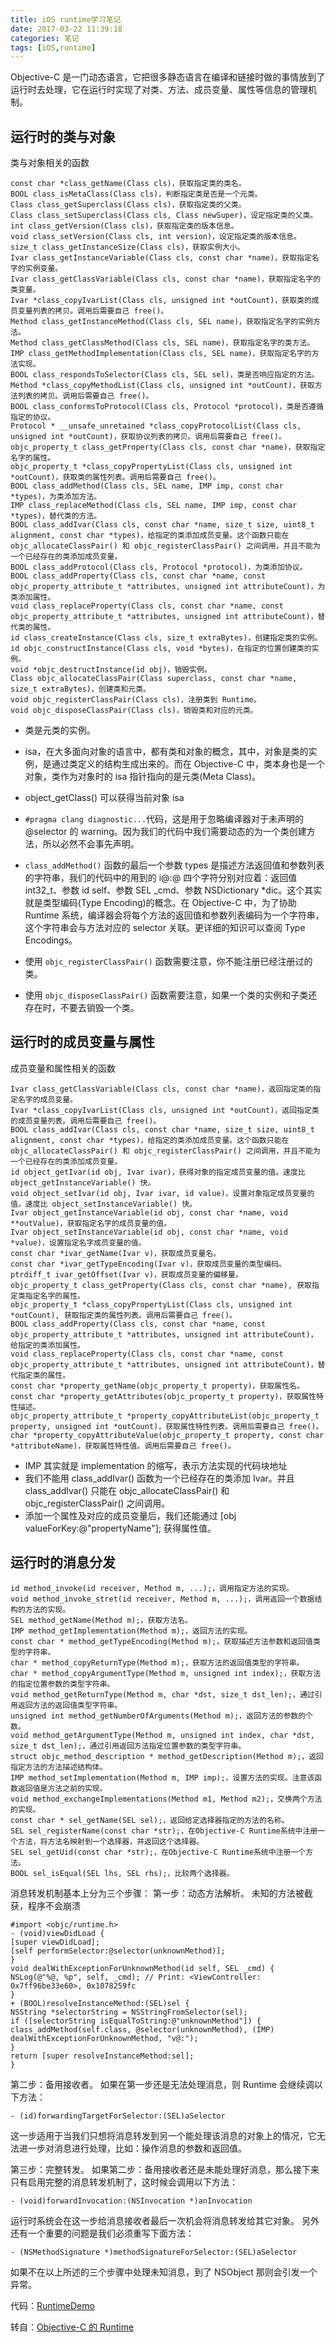 ```yaml
---
title: iOS runtime学习笔记
date: 2017-03-22 11:39:18
categories: 笔记
tags: [iOS,runtime]
---
```


Objective-C 是一门动态语言，它把很多静态语言在编译和链接时做的事情放到了运行时去处理，它在运行时实现了对类、方法、成员变量、属性等信息的管理机制。

<!--more-->
## 运行时的类与对象
类与对象相关的函数
```
const char *class_getName(Class cls)，获取指定类的类名。
BOOL class_isMetaClass(Class cls)，判断指定类是否是一个元类。
Class class_getSuperclass(Class cls)，获取指定类的父类。
Class class_setSuperclass(Class cls, Class newSuper)，设定指定类的父类。
int class_getVersion(Class cls)，获取指定类的版本信息。
void class_setVersion(Class cls, int version)，设定指定类的版本信息。
size_t class_getInstanceSize(Class cls)，获取实例大小。
Ivar class_getInstanceVariable(Class cls, const char *name)，获取指定名字的实例变量。
Ivar class_getClassVariable(Class cls, const char *name)，获取指定名字的类变量。
Ivar *class_copyIvarList(Class cls, unsigned int *outCount)，获取类的成员变量列表的拷贝。调用后需要自己 free()。
Method class_getInstanceMethod(Class cls, SEL name)，获取指定名字的实例方法。
Method class_getClassMethod(Class cls, SEL name)，获取指定名字的类方法。
IMP class_getMethodImplementation(Class cls, SEL name)，获取指定名字的方法实现。
BOOL class_respondsToSelector(Class cls, SEL sel)，类是否响应指定的方法。
Method *class_copyMethodList(Class cls, unsigned int *outCount)，获取方法列表的拷贝。调用后需要自己 free()。
BOOL class_conformsToProtocol(Class cls, Protocol *protocol)，类是否遵循指定的协议。
Protocol * __unsafe_unretained *class_copyProtocolList(Class cls, unsigned int *outCount)，获取协议列表的拷贝。调用后需要自己 free()。
objc_property_t class_getProperty(Class cls, const char *name)，获取指定名字的属性。
objc_property_t *class_copyPropertyList(Class cls, unsigned int *outCount)，获取类的属性列表。调用后需要自己 free()。
BOOL class_addMethod(Class cls, SEL name, IMP imp, const char *types)，为类添加方法。
IMP class_replaceMethod(Class cls, SEL name, IMP imp, const char *types)，替代类的方法。
BOOL class_addIvar(Class cls, const char *name, size_t size, uint8_t alignment, const char *types)，给指定的类添加成员变量。这个函数只能在 objc_allocateClassPair() 和 objc_registerClassPair() 之间调用，并且不能为一个已经存在的类添加成员变量。
BOOL class_addProtocol(Class cls, Protocol *protocol)，为类添加协议。
BOOL class_addProperty(Class cls, const char *name, const objc_property_attribute_t *attributes, unsigned int attributeCount)，为类添加属性。
void class_replaceProperty(Class cls, const char *name, const objc_property_attribute_t *attributes, unsigned int attributeCount)，替代类的属性。
id class_createInstance(Class cls, size_t extraBytes)，创建指定类的实例。
id objc_constructInstance(Class cls, void *bytes)，在指定的位置创建类的实例。
void *objc_destructInstance(id obj)，销毁实例。
Class objc_allocateClassPair(Class superclass, const char *name, size_t extraBytes)，创建类和元类。
void objc_registerClassPair(Class cls)，注册类到 Runtime。
void objc_disposeClassPair(Class cls)，销毁类和对应的元类。
```

* 类是元类的实例。
* isa，在大多面向对象的语言中，都有类和对象的概念，其中，对象是类的实例，是通过类定义的结构生成出来的。而在 Objective-C 中，类本身也是一个对象，类作为对象时的 isa 指针指向的是元类(Meta Class)。
* object_getClass() 可以获得当前对象 isa

* `#pragma clang diagnostic...`代码，这是用于忽略编译器对于未声明的 @selector 的 warning。因为我们的代码中我们需要动态的为一个类创建方法，所以必然不会事先声明。
* `class_addMethod()` 函数的最后一个参数 types 是描述方法返回值和参数列表的字符串，我们的代码中的用到的 i@:@ 四个字符分别对应着：返回值 int32_t、参数 id self、参数 SEL _cmd、参数 NSDictionary *dic。这个其实就是类型编码(Type Encoding)的概念。在 Objective-C 中，为了协助 Runtime 系统，编译器会将每个方法的返回值和参数列表编码为一个字符串，这个字符串会与方法对应的 selector 关联。更详细的知识可以查阅 Type Encodings。
* 使用 `objc_registerClassPair()` 函数需要注意，你不能注册已经注册过的类。
* 使用 `objc_disposeClassPair()` 函数需要注意，如果一个类的实例和子类还存在时，不要去销毁一个类。

## 运行时的成员变量与属性
成员变量和属性相关的函数
```
Ivar class_getClassVariable(Class cls, const char *name)，返回指定类的指定名字的成员变量。
Ivar *class_copyIvarList(Class cls, unsigned int *outCount)，返回指定类的成员变量列表。调用后需要自己 free()。
BOOL class_addIvar(Class cls, const char *name, size_t size, uint8_t alignment, const char *types)，给指定的类添加成员变量。这个函数只能在 objc_allocateClassPair() 和 objc_registerClassPair() 之间调用，并且不能为一个已经存在的类添加成员变量。
id object_getIvar(id obj, Ivar ivar)，获得对象的指定成员变量的值。速度比 object_getInstanceVariable() 快。
void object_setIvar(id obj, Ivar ivar, id value)，设置对象指定成员变量的值。速度比 object_setInstanceVariable() 快。
Ivar object_getInstanceVariable(id obj, const char *name, void **outValue)，获取指定名字的成员变量的值。
Ivar object_setInstanceVariable(id obj, const char *name, void *value)，设置指定名字成员变量的值。
const char *ivar_getName(Ivar v)，获取成员变量名。
const char *ivar_getTypeEncoding(Ivar v)，获取成员变量的类型编码。
ptrdiff_t ivar_getOffset(Ivar v)，获取成员变量的偏移量。
objc_property_t class_getProperty(Class cls, const char *name), 获取指定类指定名字的属性。
objc_property_t *class_copyPropertyList(Class cls, unsigned int *outCount), 获取指定类的属性列表。调用后需要自己 free()。
BOOL class_addProperty(Class cls, const char *name, const objc_property_attribute_t *attributes, unsigned int attributeCount)， 给指定的类添加属性。
void class_replaceProperty(Class cls, const char *name, const objc_property_attribute_t *attributes, unsigned int attributeCount)，替代指定类的属性。
const char *property_getName(objc_property_t property)，获取属性名。
const char *property_getAttributes(objc_property_t property)，获取属性特性描述。
objc_property_attribute_t *property_copyAttributeList(objc_property_t property, unsigned int *outCount)，获取属性特性列表。调用后需要自己 free()。
char *property_copyAttributeValue(objc_property_t property, const char *attributeName)，获取属性特性值。调用后需要自己 free()。
```

* IMP 其实就是 implementation 的缩写，表示方法实现的代码块地址
* 我们不能用 class_addIvar() 函数为一个已经存在的类添加 Ivar。并且 class_addIvar() 只能在 objc_allocateClassPair() 和 objc_registerClassPair() 之间调用。
* 添加一个属性及对应的成员变量后，我们还能通过 [obj valueForKey:@"propertyName"]; 获得属性值。

## 运行时的消息分发
```id objc_msgSend(id self, SEL op, ...)，消息分发。(objc/message.h)
id method_invoke(id receiver, Method m, ...);，调用指定方法的实现。
void method_invoke_stret(id receiver, Method m, ...);，调用返回一个数据结构的方法的实现。
SEL method_getName(Method m);，获取方法名。
IMP method_getImplementation(Method m);，返回方法的实现。
const char * method_getTypeEncoding(Method m);，获取描述方法参数和返回值类型的字符串。
char * method_copyReturnType(Method m);，获取方法的返回值类型的字符串。
char * method_copyArgumentType(Method m, unsigned int index);，获取方法的指定位置参数的类型字符串。
void method_getReturnType(Method m, char *dst, size_t dst_len);，通过引用返回方法的返回值类型字符串。
unsigned int method_getNumberOfArguments(Method m);，返回方法的参数的个数。
void method_getArgumentType(Method m, unsigned int index, char *dst, size_t dst_len);，通过引用返回方法指定位置参数的类型字符串。
struct objc_method_description * method_getDescription(Method m);，返回指定方法的方法描述结构体。
IMP method_setImplementation(Method m, IMP imp);，设置方法的实现。注意该函数返回值是方法之前的实现。
void method_exchangeImplementations(Method m1, Method m2);，交换两个方法的实现。
const char * sel_getName(SEL sel);，返回给定选择器指定的方法的名称。
SEL sel_registerName(const char *str);，在Objective-C Runtime系统中注册一个方法，将方法名映射到一个选择器，并返回这个选择器。
SEL sel_getUid(const char *str);，在Objective-C Runtime系统中注册一个方法。
BOOL sel_isEqual(SEL lhs, SEL rhs);，比较两个选择器。
```

消息转发机制基本上分为三个步骤：
第一步：动态方法解析。
未知的方法被截获，程序不会崩溃
```
#import <objc/runtime.h>
- (void)viewDidLoad {
[super viewDidLoad];
[self performSelector:@selector(unknownMethod)];
}
void dealWithExceptionForUnknownMethod(id self, SEL _cmd) {
NSLog(@"%@, %p", self, _cmd); // Print: <ViewController: 0x7ff96be33e60>, 0x1078259fc
}
+ (BOOL)resolveInstanceMethod:(SEL)sel {
NSString *selectorString = NSStringFromSelector(sel);
if ([selectorString isEqualToString:@"unknownMethod"]) {
class_addMethod(self.class, @selector(unknownMethod), (IMP) dealWithExceptionForUnknownMethod, "v@:");
}
return [super resolveInstanceMethod:sel];
}
```

第二步：备用接收者。
如果在第一步还是无法处理消息，则 Runtime 会继续调以下方法：
```
- (id)forwardingTargetForSelector:(SEL)aSelector
```

这一步适用于当我们只想将消息转发到另一个能处理该消息的对象上的情况，它无法进一步对消息进行处理，比如：操作消息的参数和返回值。

第三步：完整转发。
如果第二步：备用接收者还是未能处理好消息，那么接下来只有启用完整的消息转发机制了，这时候会调用以下方法：
```
- (void)forwardInvocation:(NSInvocation *)anInvocation
```

运行时系统会在这一步给消息接收者最后一次机会将消息转发给其它对象。
另外还有一个重要的问题是我们必须重写下面方法：
```
- (NSMethodSignature *)methodSignatureForSelector:(SEL)aSelector
```

如果不在以上所述的三个步骤中处理未知消息，到了 NSObject 那则会引发一个异常。

代码：[RuntimeDemo](https://github.com/guchunli/RuntimeDemo)

转自：[Objective-C 的 Runtime](http://www.samirchen.com/objective-c-runtime/)
